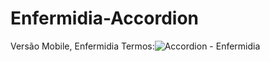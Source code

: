 # Enfermidia-Accordion
Versão Mobile, Enfermidia Termos:![Accordion - Enfermidia](https://github.com/w4rCode/Enfermidia-Accordion/assets/84465419/36b65c80-faef-4ed9-8957-2fa23f3f3e7a)
